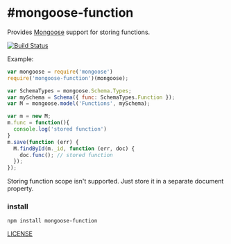 #mongoose-function
===================

Provides [Mongoose](http://mongoosejs.com) support for storing functions.

[![Build Status](https://secure.travis-ci.org/aheckmann/mongoose-function.png)](http://travis-ci.org/aheckmann/mongoose-function)

Example:

```js
var mongoose = require('mongoose')
require('mongoose-function')(mongoose);

var SchemaTypes = mongoose.Schema.Types;
var mySchema = Schema({ func: SchemaTypes.Function });
var M = mongoose.model('Functions', mySchema);

var m = new M;
m.func = function(){
  console.log('stored function')
}
m.save(function (err) {
  M.findById(m._id, function (err, doc) {
    doc.func(); // stored function
  });
});
```

Storing function scope isn't supported. Just store it in a separate document property.

### install

```
npm install mongoose-function
```

[LICENSE](https://github.com/aheckmann/mongoose-function/blob/master/LICENSE)
